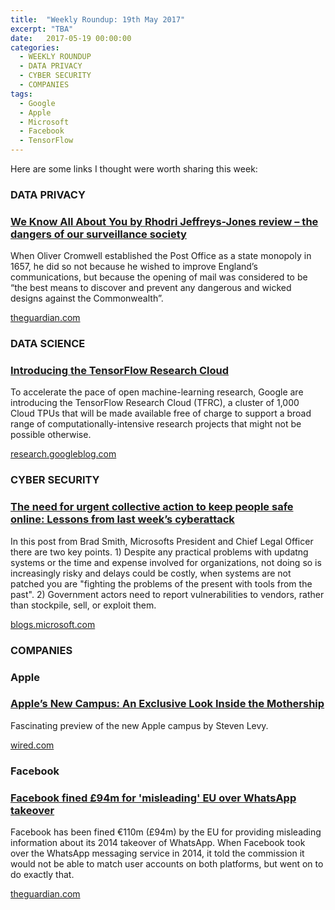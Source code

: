 ```yaml
---
title:  "Weekly Roundup: 19th May 2017"
excerpt: "TBA"
date:   2017-05-19 00:00:00
categories:
  - WEEKLY ROUNDUP
  - DATA PRIVACY
  - CYBER SECURITY
  - COMPANIES
tags:
  - Google
  - Apple
  - Microsoft
  - Facebook
  - TensorFlow
---
```


Here are some links I thought were worth sharing this week:

<h3 class="category">DATA PRIVACY</h3>

<div class="item">
	<h3 class="item-header">
		<a href="https://www.theguardian.com/books/2017/apr/22/we-know-all-about-you-rhodri-jeffreys-jones-review">We Know All About You by Rhodri Jeffreys-Jones review – the dangers of our surveillance society</a>
	</h3>
	<p>
        When Oliver Cromwell established the Post Office as a state monopoly in 1657, he did so not because he wished to improve England’s communications, but because the opening of mail was considered to be “the best means to discover and prevent any dangerous and wicked designs against the Commonwealth”.
	</p>
	<span class="item-footer">
		<a href="https://www.theguardian.com/books/2017/apr/22/we-know-all-about-you-rhodri-jeffreys-jones-review">theguardian.com</a>
	</span>
</div>

<h3 class="category">DATA SCIENCE</h3>

<div class="item">
	<h3 class="item-header">
		<a href="https://research.googleblog.com/2017/05/introducing-tensorflow-research-cloud.html">Introducing the TensorFlow Research Cloud</a>
	</h3>
	<p>
        To accelerate the pace of open machine-learning research, Google are introducing the TensorFlow Research Cloud (TFRC), a cluster of 1,000 Cloud TPUs that will be made available free of charge to support a broad range of computationally-intensive research projects that might not be possible otherwise.
	</p>
	<span class="item-footer">
		<a href="https://research.googleblog.com/2017/05/introducing-tensorflow-research-cloud.html">research.googleblog.com</a>
	</span>
</div>

<h3 class="category">CYBER SECURITY</h3>

<div class="item">
	<h3 class="item-header">
		<a href="https://blogs.microsoft.com/on-the-issues/2017/05/14/need-urgent-collective-action-keep-people-safe-online-lessons-last-weeks-cyberattack">The need for urgent collective action to keep people safe online: Lessons from last week’s cyberattack</a>
	</h3>
	<p>
        In this post from Brad Smith, Microsofts President and Chief Legal Officer there are two key points. 1) Despite any practical problems with updatng systems or the time and expense involved for organizations, not doing so is increasingly risky and delays could be costly, when systems are not patched you are "fighting the problems of the present with tools from the past". 2) Government actors need to report vulnerabilities to vendors, rather than stockpile, sell, or exploit them.
	</p>
	<span class="item-footer">
		<a href="https://blogs.microsoft.com/on-the-issues/2017/05/14/need-urgent-collective-action-keep-people-safe-online-lessons-last-weeks-cyberattack">blogs.microsoft.com</a>
	</span>
</div>

<h3 class="category">COMPANIES</h3>

<h3>Apple</h3>

<div class="item">
	<h3 class="item-header">
		<a href="https://www.wired.com/2017/05/apple-park-new-silicon-valley-campus/">Apple’s New Campus: An Exclusive Look Inside the Mothership</a>
	</h3>
	<p>
        Fascinating preview of the new Apple campus by Steven Levy. 
	</p>
	<span class="item-footer">
		<a href="https://www.wired.com/2017/05/apple-park-new-silicon-valley-campus/">wired.com</a>
	</span>
</div>

<h3>Facebook</h3>

<div class="item">
	<h3 class="item-header">
		<a href="https://www.theguardian.com/business/2017/may/18/facebook-fined-eu-whatsapp-european-commission">Facebook fined £94m for 'misleading' EU over WhatsApp takeover</a>
	</h3>
	<p>
        Facebook has been fined €110m (£94m) by the EU for providing misleading information about its 2014 takeover of WhatsApp. When Facebook took over the WhatsApp messaging service in 2014, it told the commission it would not be able to match user accounts on both platforms, but went on to do exactly that.
	</p>
	<span class="item-footer">
		<a href="https://www.theguardian.com/business/2017/may/18/facebook-fined-eu-whatsapp-european-commission">theguardian.com</a>
	</span>
</div>
